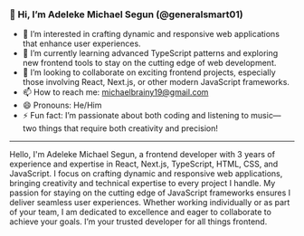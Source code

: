 ### 👋 Hi, I’m Adeleke Michael Segun (@generalsmart01)

- 👀 I’m interested in crafting dynamic and responsive web applications that enhance user experiences.
- 🌱 I’m currently learning advanced TypeScript patterns and exploring new frontend tools to stay on the cutting edge of web development.
- 💞️ I’m looking to collaborate on exciting frontend projects, especially those involving React, Next.js, or other modern JavaScript frameworks.
- 📫 How to reach me: michaelbrainy19@gmail.com
- 😄 Pronouns: He/Him
- ⚡ Fun fact: I’m passionate about both coding and listening to music—two things that require both creativity and precision!

---

Hello, I'm Adeleke Michael Segun, a frontend developer with 3 years of experience and expertise in React, Next.js, TypeScript, HTML, CSS, and JavaScript. I focus on crafting dynamic and responsive web applications, bringing creativity and technical expertise to every project I handle. My passion for staying on the cutting edge of JavaScript frameworks ensures I deliver seamless user experiences. Whether working individually or as part of your team, I am dedicated to excellence and eager to collaborate to achieve your goals. I’m your trusted developer for all things frontend.
